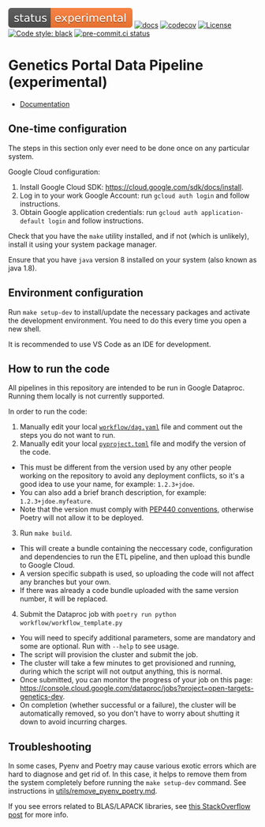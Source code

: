 [![status: experimental](https://github.com/GIScience/badges/raw/master/status/experimental.svg)](https://github.com/GIScience/badges#experimental)
[![docs](https://github.com/opentargets/genetics_etl_python/actions/workflows/docs.yaml/badge.svg)](https://opentargets.github.io/genetics_etl_python/)
[![codecov](https://codecov.io/gh/opentargets/genetics_etl_python/branch/main/graph/badge.svg?token=5ixzgu8KFP)](https://codecov.io/gh/opentargets/genetics_etl_python)
[![License](https://img.shields.io/badge/License-Apache_2.0-blue.svg)](https://opensource.org/licenses/Apache-2.0)
[![Code style: black](https://img.shields.io/badge/code%20style-black-000000.svg)](https://github.com/psf/black)
[![pre-commit.ci status](https://results.pre-commit.ci/badge/github/opentargets/genetics_etl_python/main.svg)](https://results.pre-commit.ci/badge/github/opentargets/genetics_etl_python)

# Genetics Portal Data Pipeline (experimental)
- [Documentation](https://opentargets.github.io/genetics_etl_python/)

## One-time configuration
The steps in this section only ever need to be done once on any particular system.

Google Cloud configuration:
1. Install Google Cloud SDK: https://cloud.google.com/sdk/docs/install.
1. Log in to your work Google Account: run `gcloud auth login` and follow instructions.
1. Obtain Google application credentials: run `gcloud auth application-default login` and follow instructions.

Check that you have the `make` utility installed, and if not (which is unlikely), install it using your system package manager.

Ensure that you have `java` version 8 installed on your system (also known as java 1.8).

## Environment configuration
Run `make setup-dev` to install/update the necessary packages and activate the development environment. You need to do this every time you open a new shell.

It is recommended to use VS Code as an IDE for development.

## How to run the code
All pipelines in this repository are intended to be run in Google Dataproc. Running them locally is not currently supported.

In order to run the code:
1. Manually edit your local [`workflow/dag.yaml`](workflow/dag.yaml) file and comment out the steps you do not want to run.
2. Manually edit your local [`pyproject.toml`](pyproject.toml) file and modify the version of the code.
  - This must be different from the version used by any other people working on the repository to avoid any deployment conflicts, so it's a good idea to use your name, for example: `1.2.3+jdoe`.
  - You can also add a brief branch description, for example: `1.2.3+jdoe.myfeature`.
  - Note that the version must comply with [PEP440 conventions](https://peps.python.org/pep-0440/#normalization), otherwise Poetry will not allow it to be deployed.
3. Run `make build`.
  - This will create a bundle containing the neccessary code, configuration and dependencies to run the ETL pipeline, and then upload this bundle to Google Cloud.
  - A version specific subpath is used, so uploading the code will not affect any branches but your own.
  - If there was already a code bundle uploaded with the same version number, it will be replaced.
4. Submit the Dataproc job with `poetry run python workflow/workflow_template.py`
  - You will need to specify additional parameters, some are mandatory and some are optional. Run with `--help` to see usage.
  - The script will provision the cluster and submit the job.
  - The cluster will take a few minutes to get provisioned and running, during which the script will not output anything, this is normal.
  - Once submitted, you can monitor the progress of your job on this page: https://console.cloud.google.com/dataproc/jobs?project=open-targets-genetics-dev.
  - On completion (whether successful or a failure), the cluster will be automatically removed, so you don't have to worry about shutting it down to avoid incurring charges.

## Troubleshooting
In some cases, Pyenv and Poetry may cause various exotic errors which are hard to diagnose and get rid of. In this case, it helps to remove them from the system completely before running the `make setup-dev` command. See instructions in [utils/remove_pyenv_poetry.md](utils/remove_pyenv_poetry.md).

If you see errors related to BLAS/LAPACK libraries, see [this StackOverflow post](https://stackoverflow.com/questions/69954587/no-blas-lapack-libraries-found-when-installing-scipy) for more info.
